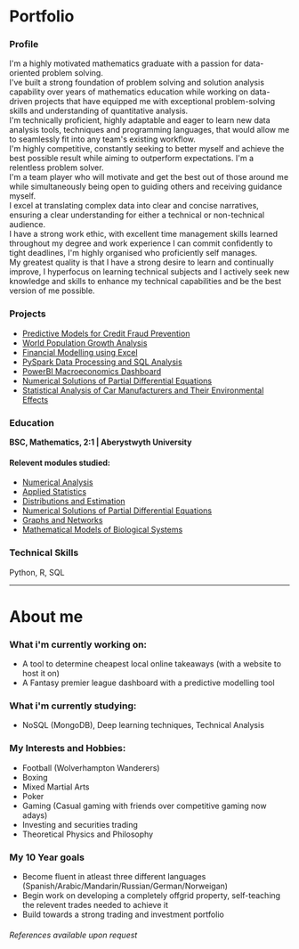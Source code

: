 # Portfolio

### Profile
I'm a highly motivated mathematics graduate with a passion for data-oriented problem solving. 
<br>
I've built a strong foundation of problem solving and solution analysis capability over years of mathematics education while working on data-driven projects that have equipped me with exceptional problem-solving skills and understanding of quantitative analysis.
<br>
I'm technically proficient, highly adaptable and eager to learn new data analysis tools, techniques and programming languages, that would allow me to seamlessly fit into any team's existing workflow. 
<br>
I'm highly competitive, constantly seeking to better myself and achieve the best possible result while aiming to outperform expectations. I'm a relentless problem solver.
<br>
I'm a team player who will motivate and get the best out of those around me while simultaneously being open to guiding others and receiving guidance myself.
<br>
I excel at translating complex data into clear and concise narratives, ensuring a clear understanding for either a technical or non-technical audience.
<br>
I have a strong work ethic, with excellent time management skills learned throughout my degree and work experience I can commit confidently to tight deadlines, I'm highly organised who proficiently self manages.
<br>
My greatest quality is that I have a strong desire to learn and continually improve, I hyperfocus on learning technical subjects and I actively seek new knowledge and skills to enhance my technical capabilities and be the best version of me possible.
<br>

### Projects
- [Predictive Models for Credit Fraud Prevention ](https://html-preview.github.io/?url=https://github.com/GHtjm/GHtjm.github.io/blob/main/creditcardfraudknit.html)
- [World Population Growth Analysis]()
- [Financial Modelling using Excel]() 
- [PySpark Data Processing and SQL Analysis]()
- [PowerBI Macroeconomics Dashboard]() 
- [Numerical Solutions of Partial Differential Equations](https://github.com/GHtjm/GHtjm.github.io/blob/main/NUMERICAL%20PDEs.pdf) 
- [Statistical Analysis of Car Manufacturers and Their Environmental Effects]()

### Education
**BSC, Mathematics, 2:1 | Aberystwyth University**
#### Relevent modules studied:
- [Numerical Analysis](https://www.aber.ac.uk/en/modules/deptcurrent/MA25220/)
- [Applied Statistics](https://www.aber.ac.uk/en/modules/deptcurrent/MA26600/AB1/)
- [Distributions and Estimation](https://www.aber.ac.uk/en/modules/deptcurrent/MA26010/AB1/)
- [Numerical Solutions of Partial Differential Equations](https://www.aber.ac.uk/en/modules/2021/MA34710/)
- [Graphs and Networks](https://www.aber.ac.uk/en/modules/deptcurrent/MA32410/AB2/)
- [Mathematical Models of Biological Systems](https://www.aber.ac.uk/en/modules/2022/MA34810/)

### Technical Skills
Python, R, SQL

<hr size=20>

# About me

### What i'm currently working on:
- A tool to determine cheapest local online takeaways (with a website to host it on)
- A Fantasy premier league dashboard with a predictive modelling tool

### What i'm currently studying: 
- NoSQL (MongoDB), Deep learning techniques, Technical Analysis

### My Interests and Hobbies: 
- Football (Wolverhampton Wanderers)
- Boxing
- Mixed Martial Arts
- Poker
- Gaming (Casual gaming with friends over competitive gaming now adays)
- Investing and securities trading
- Theoretical Physics and Philosophy

### My 10 Year goals
- Become fluent in atleast three different languages (Spanish/Arabic/Mandarin/Russian/German/Norweigan)
- Begin work on developing a completely offgrid property, self-teaching the relevent trades needed to achieve it
- Build towards a strong trading and investment portfolio 
###### References available upon request


